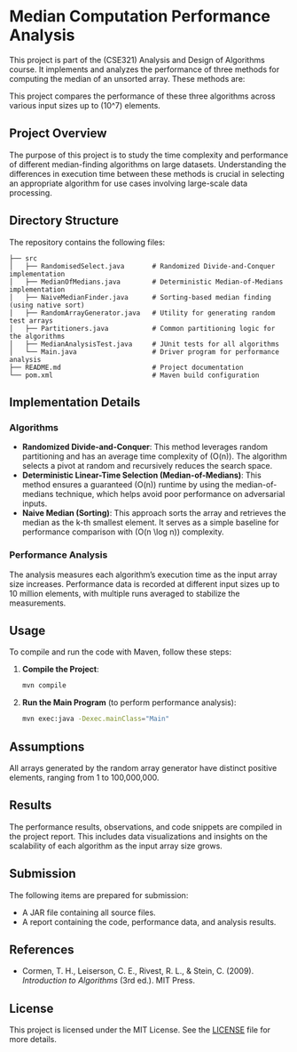 # Median Computation Performance Analysis

This project is part of the (CSE321) Analysis and Design of Algorithms course. It implements and analyzes the performance of three methods for computing the median of an unsorted array. These methods are:

This project compares the performance of these three algorithms across various input sizes up to \(10^7\) elements.

## Project Overview

The purpose of this project is to study the time complexity and performance of different median-finding algorithms on large datasets. Understanding the differences in execution time between these methods is crucial in selecting an appropriate algorithm for use cases involving large-scale data processing.

## Directory Structure

The repository contains the following files:

```plaintext
├── src
│   ├── RandomisedSelect.java       # Randomized Divide-and-Conquer implementation
│   ├── MedianOfMedians.java        # Deterministic Median-of-Medians implementation
│   ├── NaiveMedianFinder.java      # Sorting-based median finding (using native sort)
│   ├── RandomArrayGenerator.java   # Utility for generating random test arrays
│   ├── Partitioners.java           # Common partitioning logic for the algorithms
│   ├── MedianAnalysisTest.java     # JUnit tests for all algorithms
│   └── Main.java                   # Driver program for performance analysis
├── README.md                       # Project documentation
└── pom.xml                         # Maven build configuration
```

## Implementation Details

### Algorithms

- **Randomized Divide-and-Conquer**: This method leverages random partitioning and has an average time complexity of \(O(n)\). The algorithm selects a pivot at random and recursively reduces the search space.
- **Deterministic Linear-Time Selection (Median-of-Medians)**: This method ensures a guaranteed \(O(n)\) runtime by using the median-of-medians technique, which helps avoid poor performance on adversarial inputs.
- **Naive Median (Sorting)**: This approach sorts the array and retrieves the median as the k-th smallest element. It serves as a simple baseline for performance comparison with \(O(n \log n)\) complexity.

### Performance Analysis

The analysis measures each algorithm’s execution time as the input array size increases. Performance data is recorded at different input sizes up to 10 million elements, with multiple runs averaged to stabilize the measurements.

## Usage

To compile and run the code with Maven, follow these steps:

1. **Compile the Project**:
    ```bash
    mvn compile
    ```

2. **Run the Main Program** (to perform performance analysis):
    ```bash
    mvn exec:java -Dexec.mainClass="Main"
    ```

## Assumptions

All arrays generated by the random array generator have distinct positive elements, ranging from 1 to 100,000,000.

## Results

The performance results, observations, and code snippets are compiled in the project report. This includes data visualizations and insights on the scalability of each algorithm as the input array size grows.

## Submission

The following items are prepared for submission:

- A JAR file containing all source files.
- A report containing the code, performance data, and analysis results.

## References

- Cormen, T. H., Leiserson, C. E., Rivest, R. L., & Stein, C. (2009). *Introduction to Algorithms* (3rd ed.). MIT Press.

## License

This project is licensed under the MIT License. See the [LICENSE](LICENSE) file for more details.